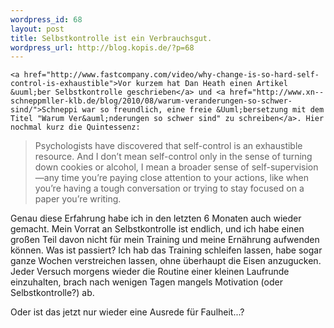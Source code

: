 ```yaml
--- 
wordpress_id: 68
layout: post
title: Selbstkontrolle ist ein Verbrauchsgut.
wordpress_url: http://blog.kopis.de/?p=68
---
```


    <a href="http://www.fastcompany.com/video/why-change-is-so-hard-self-control-is-exhaustible">Vor kurzem hat Dan Heath einen Artikel &uuml;ber Selbstkontrolle geschrieben</a> und <a href="http://www.xn--schneppmller-klb.de/blog/2010/08/warum-veranderungen-so-schwer-sind/">Schneppi war so freundlich, eine freie &Uuml;bersetzung mit dem Titel "Warum Ver&auml;nderungen so schwer sind" zu schreiben</a>. Hier nochmal kurz die Quintessenz:
<blockquote class="posterous_medium_quote">Psychologists have discovered that self-control is an exhaustible resource. And I don&rsquo;t mean self-control only in the sense of turning down cookies or alcohol, I mean a broader sense of self-supervision&mdash;any time you&rsquo;re paying close attention to your actions, like when you&rsquo;re having a tough conversation or trying to stay focused on a paper you&rsquo;re writing.</blockquote>
Genau diese Erfahrung habe ich in den letzten 6 Monaten auch wieder gemacht. Mein Vorrat an Selbstkontrolle ist endlich, und ich habe einen gro&szlig;en Teil davon nicht f&uuml;r mein Training und meine Ern&auml;hrung aufwenden k&ouml;nnen. Was ist passiert? Ich hab das Training schleifen lassen, habe sogar ganze Wochen verstreichen lassen, ohne &uuml;berhaupt die Eisen anzugucken. Jeder Versuch morgens wieder die Routine einer kleinen Laufrunde einzuhalten, brach nach wenigen Tagen mangels Motivation (oder Selbstkontrolle?) ab.

Oder ist das jetzt nur wieder eine Ausrede f&uuml;r Faulheit...?
  
